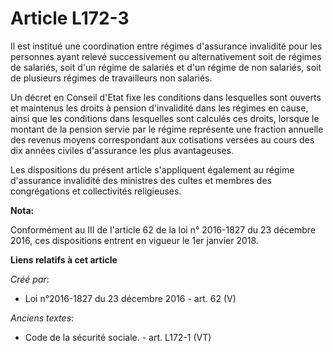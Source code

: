 # Article L172-3

Il est institué une coordination entre régimes d'assurance invalidité pour les personnes ayant relevé successivement ou
alternativement soit de régimes de salariés, soit d'un régime de salariés et d'un régime de non salariés, soit de plusieurs
régimes de travailleurs non salariés.

Un décret en Conseil d'Etat fixe les conditions dans lesquelles sont ouverts et maintenus les droits à pension d'invalidité
dans les régimes en cause, ainsi que les conditions dans lesquelles sont calculés ces droits, lorsque le montant de la
pension servie par le régime représente une fraction annuelle des revenus moyens correspondant aux cotisations versées au
cours des dix années civiles d'assurance les plus avantageuses.

Les dispositions du présent article s'appliquent également au régime d'assurance invalidité des ministres des cultes et
membres des congrégations et collectivités religieuses.

**Nota:**

Conformément au III de l'article 62 de la loi n° 2016-1827 du 23 décembre 2016, ces dispositions entrent en vigueur le 1er
janvier 2018.

**Liens relatifs à cet article**

_Créé par_:

  - Loi n°2016-1827 du 23 décembre 2016 - art. 62 (V)

_Anciens textes_:

  - Code de la sécurité sociale. - art. L172-1 (VT)
